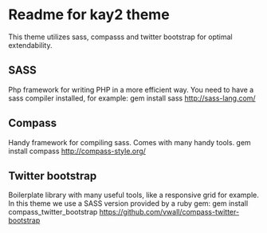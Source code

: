 # Readme for kay2 theme
This theme utilizes sass, compasss and twitter bootstrap for optimal extendability.
## SASS
Php framework for writing PHP in a more efficient way.
You need to have a sass compiler installed, for example:
    gem install sass
http://sass-lang.com/
## Compass
Handy framework for compiling sass.
Comes with many handy tools.
    gem install compass
http://compass-style.org/
## Twitter bootstrap
Boilerplate library with many useful tools, like a responsive grid for example.
In this theme we use a SASS version provided by a ruby gem:
    gem install compass_twitter_bootstrap
https://github.com/vwall/compass-twitter-bootstrap
